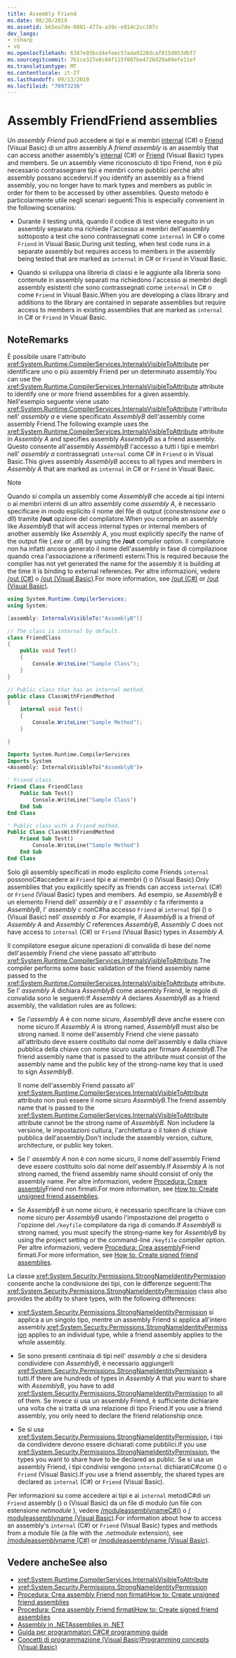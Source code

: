 ```yaml
---
title: Assembly Friend
ms.date: 08/20/2019
ms.assetid: b65ea7de-0801-477a-a39c-e914c2cc107c
dev_langs:
- csharp
- vb
ms.openlocfilehash: 6387e93bcd4efeec57ada9228dcaf015d053dbf7
ms.sourcegitcommit: 7b1ce327e8c84f115f007be4728d29a89efe11ef
ms.translationtype: MT
ms.contentlocale: it-IT
ms.lasthandoff: 09/13/2019
ms.locfileid: "70973236"
---
```

# <a name="friend-assemblies"></a><span data-ttu-id="05615-102">Assembly Friend</span><span class="sxs-lookup"><span data-stu-id="05615-102">Friend assemblies</span></span>

<span data-ttu-id="05615-103">Un *assembly Friend* può accedere ai tipi e ai membri [internal](../../csharp/language-reference/keywords/internal.md) (C#) o [Friend](../../visual-basic/language-reference/modifiers/friend.md) (Visual Basic) di un altro assembly.</span><span class="sxs-lookup"><span data-stu-id="05615-103">A *friend assembly* is an assembly that can access another assembly's [internal](../../csharp/language-reference/keywords/internal.md) (C#) or [Friend](../../visual-basic/language-reference/modifiers/friend.md) (Visual Basic) types and members.</span></span> <span data-ttu-id="05615-104">Se un assembly viene riconosciuto di tipo Friend, non è più necessario contrassegnare tipi e membri come pubblici perché altri assembly possano accedervi.</span><span class="sxs-lookup"><span data-stu-id="05615-104">If you identify an assembly as a friend assembly, you no longer have to mark types and members as public in order for them to be accessed by other assemblies.</span></span> <span data-ttu-id="05615-105">Questo metodo è particolarmente utile negli scenari seguenti:</span><span class="sxs-lookup"><span data-stu-id="05615-105">This is especially convenient in the following scenarios:</span></span>

- <span data-ttu-id="05615-106">Durante il testing unità, quando il codice di test viene eseguito in un assembly separato ma richiede l'accesso ai membri dell'assembly sottoposto a test che sono contrassegnati come `internal` in C# o come `Friend` in Visual Basic.</span><span class="sxs-lookup"><span data-stu-id="05615-106">During unit testing, when test code runs in a separate assembly but requires access to members in the assembly being tested that are marked as `internal` in C# or `Friend` in Visual Basic.</span></span>

- <span data-ttu-id="05615-107">Quando si sviluppa una libreria di classi e le aggiunte alla libreria sono contenute in assembly separati ma richiedono l'accesso ai membri degli assembly esistenti che sono contrassegnati come `internal` in C# o come `Friend` in Visual Basic.</span><span class="sxs-lookup"><span data-stu-id="05615-107">When you are developing a class library and additions to the library are contained in separate assemblies but require access to members in existing assemblies that are marked as `internal` in C# or `Friend` in Visual Basic.</span></span>

## <a name="remarks"></a><span data-ttu-id="05615-108">Note</span><span class="sxs-lookup"><span data-stu-id="05615-108">Remarks</span></span>

<span data-ttu-id="05615-109">È possibile usare l'attributo <xref:System.Runtime.CompilerServices.InternalsVisibleToAttribute> per identificare uno o più assembly Friend per un determinato assembly.</span><span class="sxs-lookup"><span data-stu-id="05615-109">You can use the <xref:System.Runtime.CompilerServices.InternalsVisibleToAttribute> attribute to identify one or more friend assemblies for a given assembly.</span></span> <span data-ttu-id="05615-110">Nell'esempio seguente viene usato <xref:System.Runtime.CompilerServices.InternalsVisibleToAttribute> l'attributo nell' *assembly a* e viene specificato *AssemblyB* dell'assembly come assembly Friend.</span><span class="sxs-lookup"><span data-stu-id="05615-110">The following example uses the <xref:System.Runtime.CompilerServices.InternalsVisibleToAttribute> attribute in *Assembly A* and specifies assembly *AssemblyB* as a friend assembly.</span></span> <span data-ttu-id="05615-111">Questo consente all'assembly *AssemblyB* l'accesso a tutti i tipi e membri nell' *assembly a* contrassegnati `internal` come C# in `Friend` o in Visual Basic.</span><span class="sxs-lookup"><span data-stu-id="05615-111">This gives assembly *AssemblyB* access to all types and members in *Assembly A* that are marked as `internal` in C# or `Friend` in Visual Basic.</span></span>

> [!NOTE]
> <span data-ttu-id="05615-112">Quando si compila un assembly come *AssemblyB* che accede ai tipi interni o ai membri interni di un altro assembly come *assembly A*, è necessario specificare in modo esplicito il nome del file di output (con*estensione exe* o *dll*) tramite **/out** opzione del compilatore.</span><span class="sxs-lookup"><span data-stu-id="05615-112">When you compile an assembly like *AssemblyB* that will access internal types or internal members of another assembly like *Assembly A*, you must explicitly specify the name of the output file (*.exe* or *.dll*) by using the **/out** compiler option.</span></span> <span data-ttu-id="05615-113">Il compilatore non ha infatti ancora generato il nome dell'assembly in fase di compilazione quando crea l'associazione a riferimenti esterni.</span><span class="sxs-lookup"><span data-stu-id="05615-113">This is required because the compiler has not yet generated the name for the assembly it is building at the time it is binding to external references.</span></span> <span data-ttu-id="05615-114">Per altre informazioni, vedere [/out (C#)](../../csharp/language-reference/compiler-options/out-compiler-option.md) o [/out (Visual Basic)](../../visual-basic/reference/command-line-compiler/out.md).</span><span class="sxs-lookup"><span data-stu-id="05615-114">For more information, see [/out (C#)](../../csharp/language-reference/compiler-options/out-compiler-option.md) or [/out (Visual Basic)](../../visual-basic/reference/command-line-compiler/out.md).</span></span>

```csharp
using System.Runtime.CompilerServices;
using System;

[assembly: InternalsVisibleTo("AssemblyB")]

// The class is internal by default.
class FriendClass
{
    public void Test()
    {
        Console.WriteLine("Sample Class");
    }
}

// Public class that has an internal method.
public class ClassWithFriendMethod
{
    internal void Test()
    {
        Console.WriteLine("Sample Method");
    }

}
```

```vb
Imports System.Runtime.CompilerServices
Imports System
<Assembly: InternalsVisibleTo("AssemblyB")>

' Friend class.
Friend Class FriendClass
    Public Sub Test()
        Console.WriteLine("Sample Class")
    End Sub
End Class

' Public class with a Friend method.
Public Class ClassWithFriendMethod
    Friend Sub Test()
        Console.WriteLine("Sample Method")
    End Sub
End Class
```

<span data-ttu-id="05615-115">Solo gli assembly specificati in modo esplicito come Friends `internal` possonoC#accedere ai `Friend` tipi e ai membri () o (Visual Basic).</span><span class="sxs-lookup"><span data-stu-id="05615-115">Only assemblies that you explicitly specify as friends can access `internal` (C#) or `Friend` (Visual Basic) types and members.</span></span> <span data-ttu-id="05615-116">Ad esempio, se *AssemblyB* è un elemento Friend dell' *assembly a* e l' *assembly c* fa riferimento a *AssemblyB*, l' *assembly c* nonC#ha accesso `Friend` ai `internal` tipi () o (Visual Basic) nell' *assembly a* .</span><span class="sxs-lookup"><span data-stu-id="05615-116">For example, if *AssemblyB* is a friend of *Assembly A* and *Assembly C* references *AssemblyB*, *Assembly C* does not have access to `internal` (C#) or `Friend` (Visual Basic) types in *Assembly A*.</span></span>

<span data-ttu-id="05615-117">Il compilatore esegue alcune operazioni di convalida di base del nome dell'assembly Friend che viene passato all'attributo <xref:System.Runtime.CompilerServices.InternalsVisibleToAttribute>.</span><span class="sxs-lookup"><span data-stu-id="05615-117">The compiler performs some basic validation of the friend assembly name passed to the <xref:System.Runtime.CompilerServices.InternalsVisibleToAttribute> attribute.</span></span> <span data-ttu-id="05615-118">Se l' *assembly A* dichiara *AssemblyB* come assembly Friend, le regole di convalida sono le seguenti:</span><span class="sxs-lookup"><span data-stu-id="05615-118">If *Assembly A* declares *AssemblyB* as a friend assembly, the validation rules are as follows:</span></span>

- <span data-ttu-id="05615-119">Se *l'assembly A* è con nome sicuro, *AssemblyB* deve anche essere con nome sicuro.</span><span class="sxs-lookup"><span data-stu-id="05615-119">If *Assembly A* is strong named, *AssemblyB* must also be strong named.</span></span> <span data-ttu-id="05615-120">Il nome dell'assembly Friend che viene passato all'attributo deve essere costituito dal nome dell'assembly e dalla chiave pubblica della chiave con nome sicuro usata per firmare *AssemblyB*.</span><span class="sxs-lookup"><span data-stu-id="05615-120">The friend assembly name that is passed to the attribute must consist of the assembly name and the public key of the strong-name key that is used to sign *AssemblyB*.</span></span>

     <span data-ttu-id="05615-121">Il nome dell'assembly Friend passato all' <xref:System.Runtime.CompilerServices.InternalsVisibleToAttribute> attributo non può essere il nome sicuro *AssemblyB*.</span><span class="sxs-lookup"><span data-stu-id="05615-121">The friend assembly name that is passed to the <xref:System.Runtime.CompilerServices.InternalsVisibleToAttribute> attribute cannot be the strong name of *AssemblyB*.</span></span> <span data-ttu-id="05615-122">Non includere la versione, le impostazioni cultura, l'architettura o il token di chiave pubblica dell'assembly.</span><span class="sxs-lookup"><span data-stu-id="05615-122">Don't include the assembly version, culture, architecture, or public key token.</span></span>

- <span data-ttu-id="05615-123">Se l' *assembly A* non è con nome sicuro, il nome dell'assembly Friend deve essere costituito solo dal nome dell'assembly.</span><span class="sxs-lookup"><span data-stu-id="05615-123">If *Assembly A* is not strong named, the friend assembly name should consist of only the assembly name.</span></span> <span data-ttu-id="05615-124">Per altre informazioni, vedere [Procedura: Creare assembly](create-unsigned-friend.md)Friend non firmati.</span><span class="sxs-lookup"><span data-stu-id="05615-124">For more information, see [How to: Create unsigned friend assemblies](create-unsigned-friend.md).</span></span>

- <span data-ttu-id="05615-125">Se *AssemblyB* è un nome sicuro, è necessario specificare la chiave con nome sicuro per *AssemblyB* usando l'impostazione del progetto o l'opzione del `/keyfile` compilatore da riga di comando.</span><span class="sxs-lookup"><span data-stu-id="05615-125">If *AssemblyB* is strong named, you must specify the strong-name key for *AssemblyB* by using the project setting or the command-line `/keyfile` compiler option.</span></span> <span data-ttu-id="05615-126">Per altre informazioni, vedere [Procedura: Crea assembly](create-signed-friend.md)Friend firmati.</span><span class="sxs-lookup"><span data-stu-id="05615-126">For more information, see [How to: Create signed friend assemblies](create-signed-friend.md).</span></span>

 <span data-ttu-id="05615-127">La classe <xref:System.Security.Permissions.StrongNameIdentityPermission> consente anche la condivisione dei tipi, con le differenze seguenti:</span><span class="sxs-lookup"><span data-stu-id="05615-127">The <xref:System.Security.Permissions.StrongNameIdentityPermission> class also provides the ability to share types, with the following differences:</span></span>

- <span data-ttu-id="05615-128"><xref:System.Security.Permissions.StrongNameIdentityPermission> si applica a un singolo tipo, mentre un assembly Friend si applica all'intero assembly.</span><span class="sxs-lookup"><span data-stu-id="05615-128"><xref:System.Security.Permissions.StrongNameIdentityPermission> applies to an individual type, while a friend assembly applies to the whole assembly.</span></span>

- <span data-ttu-id="05615-129">Se sono presenti centinaia di tipi nell' *assembly a* che si desidera condividere con *AssemblyB*, è necessario aggiungerli <xref:System.Security.Permissions.StrongNameIdentityPermission> a tutti.</span><span class="sxs-lookup"><span data-stu-id="05615-129">If there are hundreds of types in *Assembly A* that you want to share with *AssemblyB*, you have to add <xref:System.Security.Permissions.StrongNameIdentityPermission> to all of them.</span></span> <span data-ttu-id="05615-130">Se invece si usa un assembly Friend, è sufficiente dichiarare una volta che si tratta di una relazione di tipo Friend.</span><span class="sxs-lookup"><span data-stu-id="05615-130">If you use a friend assembly, you only need to declare the friend relationship once.</span></span>

- <span data-ttu-id="05615-131">Se si usa <xref:System.Security.Permissions.StrongNameIdentityPermission>, i tipi da condividere devono essere dichiarati come pubblici.</span><span class="sxs-lookup"><span data-stu-id="05615-131">If you use <xref:System.Security.Permissions.StrongNameIdentityPermission>, the types you want to share have to be declared as public.</span></span> <span data-ttu-id="05615-132">Se si usa un assembly Friend, i tipi condivisi vengono `internal` dichiaratiC#come () o `Friend` (Visual Basic).</span><span class="sxs-lookup"><span data-stu-id="05615-132">If you use a friend assembly, the shared types are declared as `internal` (C#) or `Friend` (Visual Basic).</span></span>

<span data-ttu-id="05615-133">Per informazioni su come accedere ai tipi e ai `internal` metodiC#di un `Friend` assembly () o (Visual Basic) da un file di modulo (un file con estensione *netmodule* ), vedere [/moduleassemblynameC#()](../../csharp/language-reference/compiler-options/moduleassemblyname-compiler-option.md) o [/ moduleassemblyname (Visual Basic)](../../visual-basic/reference/command-line-compiler/moduleassemblyname.md).</span><span class="sxs-lookup"><span data-stu-id="05615-133">For information about how to access an assembly's `internal` (C#) or `Friend` (Visual Basic) types and methods from a module file (a file with the *.netmodule* extension), see [/moduleassemblyname (C#)](../../csharp/language-reference/compiler-options/moduleassemblyname-compiler-option.md) or [/moduleassemblyname (Visual Basic)](../../visual-basic/reference/command-line-compiler/moduleassemblyname.md).</span></span>

## <a name="see-also"></a><span data-ttu-id="05615-134">Vedere anche</span><span class="sxs-lookup"><span data-stu-id="05615-134">See also</span></span>

- <xref:System.Runtime.CompilerServices.InternalsVisibleToAttribute>
- <xref:System.Security.Permissions.StrongNameIdentityPermission>
- [<span data-ttu-id="05615-135">Procedura: Crea assembly Friend non firmati</span><span class="sxs-lookup"><span data-stu-id="05615-135">How to: Create unsigned friend assemblies</span></span>](create-unsigned-friend.md)
- [<span data-ttu-id="05615-136">Procedura: Crea assembly Friend firmati</span><span class="sxs-lookup"><span data-stu-id="05615-136">How to: Create signed friend assemblies</span></span>](create-signed-friend.md)
- [<span data-ttu-id="05615-137">Assembly in .NET</span><span class="sxs-lookup"><span data-stu-id="05615-137">Assemblies in .NET</span></span>](index.md)
- [<span data-ttu-id="05615-138">Guida per programmatori C#</span><span class="sxs-lookup"><span data-stu-id="05615-138">C# programming guide</span></span>](../../csharp/programming-guide/index.md)
- [<span data-ttu-id="05615-139">Concetti di programmazione (Visual Basic)</span><span class="sxs-lookup"><span data-stu-id="05615-139">Programming concepts (Visual Basic)</span></span>](../../visual-basic/programming-guide/concepts/index.md)
